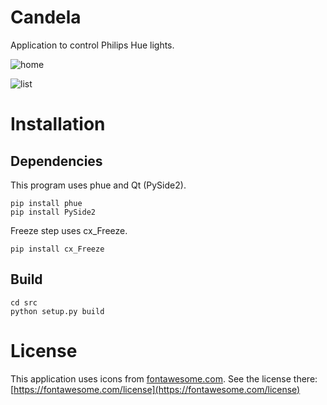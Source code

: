 # Candela

Application to control Philips Hue lights.


![home](https://user-images.githubusercontent.com/7930348/85293780-1fd35f00-b49e-11ea-8494-80fe63aacfde.png)

![list](https://user-images.githubusercontent.com/7930348/85293787-2235b900-b49e-11ea-9a14-e3dffd995f1a.png)

# Installation

## Dependencies
This program uses phue and Qt (PySide2).

```
pip install phue
pip install PySide2
```

Freeze step uses cx_Freeze.

```
pip install cx_Freeze
```

## Build

```
cd src
python setup.py build
```

# License

This application uses icons from [fontawesome.com](https://fontawesome.com/). See the license there: [https://fontawesome.com/license](https://fontawesome.com/license)